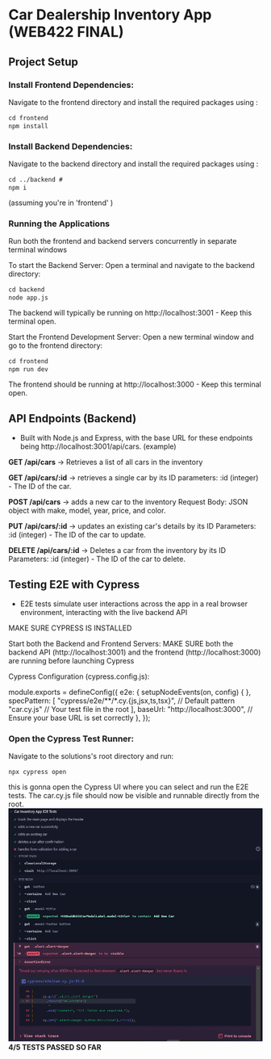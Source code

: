 # Car Dealership Inventory App (WEB422 FINAL)

## Project Setup

### Install Frontend Dependencies:
Navigate to the frontend directory and install the required packages using :
```
cd frontend
npm install
```

### Install Backend Dependencies:
Navigate to the backend directory and install the required packages using :
```
cd ../backend #
npm i
```
(assuming you're in 'frontend' )


### Running the Applications
Run both the frontend and backend servers concurrently in separate terminal windows

To start the Backend Server:
Open a terminal and navigate to the backend directory:
```
cd backend
node app.js 
```

The backend will typically be running on http://localhost:3001 - Keep this terminal open.

Start the Frontend Development Server:
Open a new terminal window and go to the frontend directory:
```
cd frontend
npm run dev
```


The frontend should  be running at http://localhost:3000 - Keep this terminal open.

## API Endpoints (Backend)
- Built with Node.js and Express, with the base URL for these endpoints being http://localhost:3001/api/cars. (example)

**GET /api/cars** -> Retrieves a list of all cars in the inventory

**GET /api/cars/:id** -> retrieves a single car by its ID
parameters: :id (integer) - The ID of the car.

**POST /api/cars** -> adds a new car to the inventory
Request Body: JSON object with make, model, year, price, and color.

**PUT /api/cars/:id** -> updates an existing car's details by its ID
Parameters: :id (integer) - The ID of the car to update.

**DELETE /api/cars/:id** -> Deletes a car from the inventory by its ID
Parameters: :id (integer) - The ID of the car to delete.

## Testing E2E with Cypress
- E2E tests simulate user interactions across the app in a real browser environment, interacting with the live backend API

MAKE SURE CYPRESS IS INSTALLED 

Start both the Backend and Frontend Servers: MAKE SURE both the backend API (http://localhost:3001) and the frontend (http://localhost:3000) are running before launching Cypress

Cypress Configuration (cypress.config.js):

module.exports = defineConfig({
  e2e: {
    setupNodeEvents(on, config) {
    },
    specPattern: [
      "cypress/e2e/**/*.cy.{js,jsx,ts,tsx}", // Default pattern
      "car.cy.js"                           // Your test file in the root
    ],
    baseUrl: "http://localhost:3000", // Ensure your base URL is set correctly
  },
});

### Open the Cypress Test Runner:
Navigate to the solutions's root directory and run:
```
npx cypress open
```

this is gonna open the Cypress UI where you can select and run the E2E tests. The car.cy.js file should now be visible and runnable directly from the root.
![cypress results](image.png)
**4/5 TESTS PASSED SO FAR**